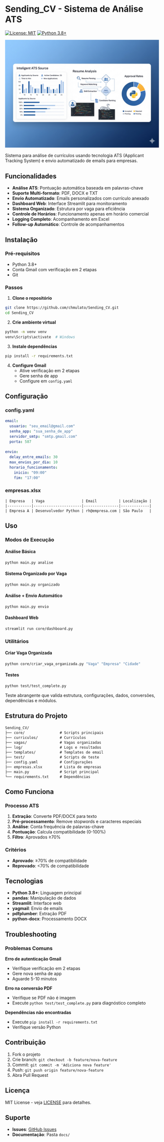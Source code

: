 # Sending_CV - Sistema de Análise ATS

[![License: MIT](https://img.shields.io/badge/License-MIT-yellow.svg)](https://opensource.org/licenses/MIT)
[![Python 3.8+](https://img.shields.io/badge/python-3.8+-blue.svg)](https://www.python.org/downloads/)

![Sistema Sending_CV - Análise ATS completa](img/sending_cv_ats.png)

Sistema para análise de currículos usando tecnologia ATS (Applicant Tracking System) e envio automatizado de emails para empresas.

## Funcionalidades

- **Análise ATS**: Pontuação automática baseada em palavras-chave
- **Suporte Multi-formato**: PDF, DOCX e TXT
- **Envio Automatizado**: Emails personalizados com currículo anexado
- **Dashboard Web**: Interface Streamlit para monitoramento
- **Sistema Organizado**: Estrutura por vaga para eficiência
- **Controle de Horários**: Funcionamento apenas em horário comercial
- **Logging Completo**: Acompanhamento em Excel
- **Follow-up Automático**: Controle de acompanhamentos

## Instalação

### Pré-requisitos
- Python 3.8+
- Conta Gmail com verificação em 2 etapas
- Git

### Passos

1. **Clone o repositório**
```bash
git clone https://github.com/chmulato/Sending_CV.git
cd Sending_CV
```

2. **Crie ambiente virtual**
```bash
python -m venv venv
venv\Scripts\activate  # Windows
```

3. **Instale dependências**
```bash
pip install -r requirements.txt
```

4. **Configure Gmail**
   - Ative verificação em 2 etapas
   - Gere senha de app
   - Configure em `config.yaml`

## Configuração

### config.yaml
```yaml
email:
  usuario: "seu_email@gmail.com"
  senha_app: "sua_senha_de_app"
  servidor_smtp: "smtp.gmail.com"
  porta: 587

envio:
  delay_entre_emails: 30
  max_envios_por_dia: 10
  horario_funcionamento:
    inicio: "09:00"
    fim: "17:00"
```

### empresas.xlsx
```
| Empresa   | Vaga                 | Email          | Localização |
|-----------|----------------------|----------------|-------------|
| Empresa A | Desenvolvedor Python | rh@empresa.com | São Paulo   |
```

## Uso

### Modos de Execução

#### Análise Básica
```bash
python main.py analise
```

#### Sistema Organizado por Vaga
```bash
python main.py organizado
```

#### Análise + Envio Automático
```bash
python main.py envio
```

#### Dashboard Web
```bash
streamlit run core/dashboard.py
```

### Utilitários

#### Criar Vaga Organizada
```bash
python core/criar_vaga_organizada.py "Vaga" "Empresa" "Cidade"
```

#### Testes
```bash
python test/test_complete.py
```
Teste abrangente que valida estrutura, configurações, dados, conversões, dependências e módulos.

## Estrutura do Projeto

```
Sending_CV/
├── core/                # Scripts principais
├── curriculos/          # Currículos
├── vagas/               # Vagas organizadas
├── log/                 # Logs e resultados
├── templates/           # Templates de email
├── test/                # Scripts de teste
├── config.yaml          # Configurações
├── empresas.xlsx        # Lista de empresas
├── main.py              # Script principal
└── requirements.txt     # Dependências
```

## Como Funciona

### Processo ATS
1. **Extração**: Converte PDF/DOCX para texto
2. **Pré-processamento**: Remove stopwords e caracteres especiais
3. **Análise**: Conta frequência de palavras-chave
4. **Pontuação**: Calcula compatibilidade (0-100%)
5. **Filtro**: Aprovados ≥70%

### Critérios
- **Aprovado**: ≥70% de compatibilidade
- **Reprovado**: <70% de compatibilidade

## Tecnologias

- **Python 3.8+**: Linguagem principal
- **pandas**: Manipulação de dados
- **Streamlit**: Interface web
- **yagmail**: Envio de emails
- **pdfplumber**: Extração PDF
- **python-docx**: Processamento DOCX

## Troubleshooting

### Problemas Comuns

**Erro de autenticação Gmail**
- Verifique verificação em 2 etapas
- Gere nova senha de app
- Aguarde 5-10 minutos

**Erro na conversão PDF**
- Verifique se PDF não é imagem
- Execute `python test/test_complete.py` para diagnóstico completo

**Dependências não encontradas**
- Execute `pip install -r requirements.txt`
- Verifique versão Python

## Contribuição

1. Fork o projeto
2. Crie branch: `git checkout -b feature/nova-feature`
3. Commit: `git commit -m 'Adiciona nova feature'`
4. Push: `git push origin feature/nova-feature`
5. Abra Pull Request

## Licença

MIT License - veja [LICENSE](LICENSE) para detalhes.

## Suporte

- **Issues**: [GitHub Issues](https://github.com/chmulato/Sending_CV/issues)
- **Documentação**: Pasta `docs/`
